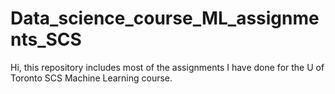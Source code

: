 # Data_science_course_ML_assignments_SCS

Hi, 
this repository includes most of the assignments I have done for the U of Toronto SCS Machine Learning course. 
